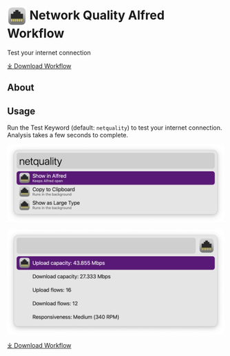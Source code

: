 # <img src='Workflow/icon.png' width='45' align='center' alt='icon'> Network Quality Alfred Workflow

Test your internet connection

<a href='https://github.com/alfredapp/network-quality-workflow/releases/latest/download/Network.Quality.alfredworkflow'>⤓ Download Workflow</a>

## About

## Usage

Run the Test Keyword (default: `netquality`) to test your internet connection. Analysis takes a few seconds to complete.

![Alfred search for netquality](Workflow/images/about/netquality.png)

![Internet connection results](Workflow/images/about/results.png)

<a href='https://github.com/alfredapp/network-quality-workflow/releases/latest/download/Network.Quality.alfredworkflow'>⤓ Download Workflow</a>
